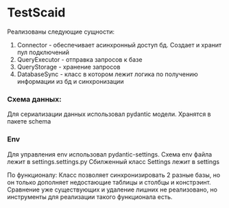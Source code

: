 # TestScaid


Реализованы следующие сущности:
1. Connector - обеспечивает асинхронный доступ бд. Создает и хранит пул подключений 
2. QueryExecutor - отправка запросов к базе
3. QueryStorage - хранение запросов
4. DatabaseSync - класс в котором лежит логика по получению информации из бд и синхронизации

### Схема данных:
Для сериализации данных использовал pydantic модели. Хранятся в пакете schema

### Env
Для управления env использовал pydantic-settings. Схема env файла лежит в settings.settings.py
Сбилженный класс Settings лежит в settings

По функционалу:
Класс позволяет синхронизировать 2 разные базы, но 
он только дополняет недостающие таблицы и столбцы и констрэинт.
Сравнение уже существующих и удаление лишних не реализовано, но инструменты для реализации такого функционала есть.